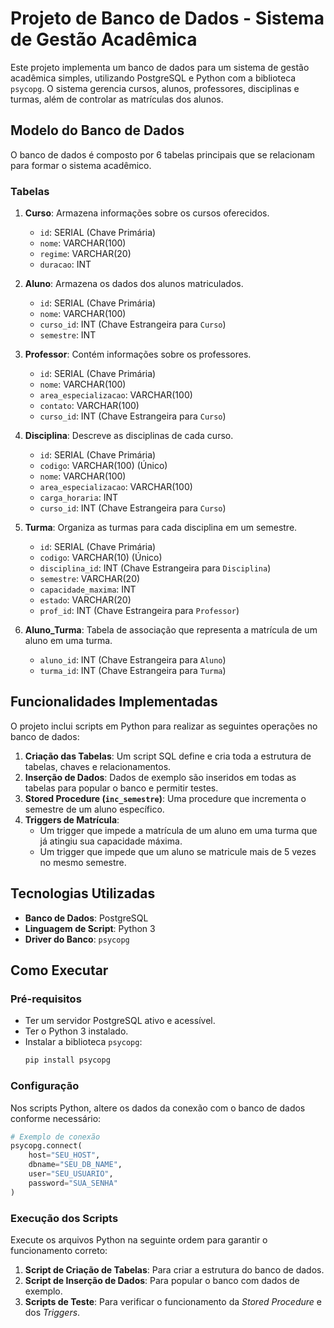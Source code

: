 # Projeto de Banco de Dados - Sistema de Gestão Acadêmica

Este projeto implementa um banco de dados para um sistema de gestão acadêmica simples, utilizando PostgreSQL e Python com a biblioteca `psycopg`. O sistema gerencia cursos, alunos, professores, disciplinas e turmas, além de controlar as matrículas dos alunos.

## Modelo do Banco de Dados

O banco de dados é composto por 6 tabelas principais que se relacionam para formar o sistema acadêmico.

### Tabelas

1.  **Curso**: Armazena informações sobre os cursos oferecidos.
    * `id`: SERIAL (Chave Primária)
    * `nome`: VARCHAR(100)
    * `regime`: VARCHAR(20)
    * `duracao`: INT

2.  **Aluno**: Armazena os dados dos alunos matriculados.
    * `id`: SERIAL (Chave Primária)
    * `nome`: VARCHAR(100)
    * `curso_id`: INT (Chave Estrangeira para `Curso`)
    * `semestre`: INT

3.  **Professor**: Contém informações sobre os professores.
    * `id`: SERIAL (Chave Primária)
    * `nome`: VARCHAR(100)
    * `area_especializacao`: VARCHAR(100)
    * `contato`: VARCHAR(100)
    * `curso_id`: INT (Chave Estrangeira para `Curso`)

4.  **Disciplina**: Descreve as disciplinas de cada curso.
    * `id`: SERIAL (Chave Primária)
    * `codigo`: VARCHAR(100) (Único)
    * `nome`: VARCHAR(100)
    * `area_especializacao`: VARCHAR(100)
    * `carga_horaria`: INT
    * `curso_id`: INT (Chave Estrangeira para `Curso`)

5.  **Turma**: Organiza as turmas para cada disciplina em um semestre.
    * `id`: SERIAL (Chave Primária)
    * `codigo`: VARCHAR(10) (Único)
    * `disciplina_id`: INT (Chave Estrangeira para `Disciplina`)
    * `semestre`: VARCHAR(20)
    * `capacidade_maxima`: INT
    * `estado`: VARCHAR(20)
    * `prof_id`: INT (Chave Estrangeira para `Professor`)

6.  **Aluno_Turma**: Tabela de associação que representa a matrícula de um aluno em uma turma.
    * `aluno_id`: INT (Chave Estrangeira para `Aluno`)
    * `turma_id`: INT (Chave Estrangeira para `Turma`)

## Funcionalidades Implementadas

O projeto inclui scripts em Python para realizar as seguintes operações no banco de dados:

1.  **Criação das Tabelas**: Um script SQL define e cria toda a estrutura de tabelas, chaves e relacionamentos.
2.  **Inserção de Dados**: Dados de exemplo são inseridos em todas as tabelas para popular o banco e permitir testes.
3.  **Stored Procedure (`inc_semestre`)**: Uma procedure que incrementa o semestre de um aluno específico.
4.  **Triggers de Matrícula**:
    * Um trigger que impede a matrícula de um aluno em uma turma que já atingiu sua capacidade máxima.
    * Um trigger que impede que um aluno se matricule mais de 5 vezes no mesmo semestre.

## Tecnologias Utilizadas

* **Banco de Dados**: PostgreSQL
* **Linguagem de Script**: Python 3
* **Driver do Banco**: `psycopg`

## Como Executar

### Pré-requisitos

* Ter um servidor PostgreSQL ativo e acessível.
* Ter o Python 3 instalado.
* Instalar a biblioteca `psycopg`:
    ```bash
    pip install psycopg
    ```

### Configuração

Nos scripts Python, altere os dados da conexão com o banco de dados conforme necessário:

```python
# Exemplo de conexão
psycopg.connect(
    host="SEU_HOST",
    dbname="SEU_DB_NAME",
    user="SEU_USUARIO",
    password="SUA_SENHA"
)
```

### Execução dos Scripts

Execute os arquivos Python na seguinte ordem para garantir o funcionamento correto:

1.  **Script de Criação de Tabelas**: Para criar a estrutura do banco de dados.
2.  **Script de Inserção de Dados**: Para popular o banco com dados de exemplo.
3.  **Scripts de Teste**: Para verificar o funcionamento da *Stored Procedure* e dos *Triggers*.
